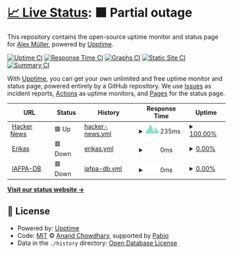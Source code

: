 # [📈 Live Status](https://alexarnimueller.github.io/upptime): <!--live status--> **🟧 Partial outage**

This repository contains the open-source uptime monitor and status page for [Alex Müller](https://alexarnimueller.github.io/upptime), powered by [Upptime](https://github.com/upptime/upptime).

[![Uptime CI](https://github.com/alexarnimueller/upptime/workflows/Uptime%20CI/badge.svg)](https://github.com/alexarnimueller/upptime/actions?query=workflow%3A%22Uptime+CI%22)
[![Response Time CI](https://github.com/alexarnimueller/upptime/workflows/Response%20Time%20CI/badge.svg)](https://github.com/alexarnimueller/upptime/actions?query=workflow%3A%22Response+Time+CI%22)
[![Graphs CI](https://github.com/alexarnimueller/upptime/workflows/Graphs%20CI/badge.svg)](https://github.com/alexarnimueller/upptime/actions?query=workflow%3A%22Graphs+CI%22)
[![Static Site CI](https://github.com/alexarnimueller/upptime/workflows/Static%20Site%20CI/badge.svg)](https://github.com/alexarnimueller/upptime/actions?query=workflow%3A%22Static+Site+CI%22)
[![Summary CI](https://github.com/alexarnimueller/upptime/workflows/Summary%20CI/badge.svg)](https://github.com/alexarnimueller/upptime/actions?query=workflow%3A%22Summary+CI%22)

With [Upptime](https://upptime.js.org), you can get your own unlimited and free uptime monitor and status page, powered entirely by a GitHub repository. We use [Issues](https://github.com/alexarnimueller/upptime/issues) as incident reports, [Actions](https://github.com/alexarnimueller/upptime/actions) as uptime monitors, and [Pages](https://alexarnimueller.github.io/upptime) for the status page.

<!--start: status pages-->
<!-- This summary is generated by Upptime (https://github.com/upptime/upptime) -->
<!-- Do not edit this manually, your changes will be overwritten -->
<!-- prettier-ignore -->
| URL | Status | History | Response Time | Uptime |
| --- | ------ | ------- | ------------- | ------ |
| <img alt="" src="https://icons.duckduckgo.com/ip3/news.ycombinator.com.ico" height="13"> [Hacker News](https://news.ycombinator.com) | 🟩 Up | [hacker-news.yml](https://github.com/alexarnimueller/upptime/commits/HEAD/history/hacker-news.yml) | <details><summary><img alt="Response time graph" src="./graphs/hacker-news/response-time-week.png" height="20"> 235ms</summary><br><a href="https://alexarnimueller.github.io/upptime/history/hacker-news"><img alt="Response time 279" src="https://img.shields.io/endpoint?url=https%3A%2F%2Fraw.githubusercontent.com%2Falexarnimueller%2Fupptime%2FHEAD%2Fapi%2Fhacker-news%2Fresponse-time.json"></a><br><a href="https://alexarnimueller.github.io/upptime/history/hacker-news"><img alt="24-hour response time 312" src="https://img.shields.io/endpoint?url=https%3A%2F%2Fraw.githubusercontent.com%2Falexarnimueller%2Fupptime%2FHEAD%2Fapi%2Fhacker-news%2Fresponse-time-day.json"></a><br><a href="https://alexarnimueller.github.io/upptime/history/hacker-news"><img alt="7-day response time 235" src="https://img.shields.io/endpoint?url=https%3A%2F%2Fraw.githubusercontent.com%2Falexarnimueller%2Fupptime%2FHEAD%2Fapi%2Fhacker-news%2Fresponse-time-week.json"></a><br><a href="https://alexarnimueller.github.io/upptime/history/hacker-news"><img alt="30-day response time 260" src="https://img.shields.io/endpoint?url=https%3A%2F%2Fraw.githubusercontent.com%2Falexarnimueller%2Fupptime%2FHEAD%2Fapi%2Fhacker-news%2Fresponse-time-month.json"></a><br><a href="https://alexarnimueller.github.io/upptime/history/hacker-news"><img alt="1-year response time 279" src="https://img.shields.io/endpoint?url=https%3A%2F%2Fraw.githubusercontent.com%2Falexarnimueller%2Fupptime%2FHEAD%2Fapi%2Fhacker-news%2Fresponse-time-year.json"></a></details> | <details><summary><a href="https://alexarnimueller.github.io/upptime/history/hacker-news">100.00%</a></summary><a href="https://alexarnimueller.github.io/upptime/history/hacker-news"><img alt="All-time uptime 99.99%" src="https://img.shields.io/endpoint?url=https%3A%2F%2Fraw.githubusercontent.com%2Falexarnimueller%2Fupptime%2FHEAD%2Fapi%2Fhacker-news%2Fuptime.json"></a><br><a href="https://alexarnimueller.github.io/upptime/history/hacker-news"><img alt="24-hour uptime 100.00%" src="https://img.shields.io/endpoint?url=https%3A%2F%2Fraw.githubusercontent.com%2Falexarnimueller%2Fupptime%2FHEAD%2Fapi%2Fhacker-news%2Fuptime-day.json"></a><br><a href="https://alexarnimueller.github.io/upptime/history/hacker-news"><img alt="7-day uptime 100.00%" src="https://img.shields.io/endpoint?url=https%3A%2F%2Fraw.githubusercontent.com%2Falexarnimueller%2Fupptime%2FHEAD%2Fapi%2Fhacker-news%2Fuptime-week.json"></a><br><a href="https://alexarnimueller.github.io/upptime/history/hacker-news"><img alt="30-day uptime 100.00%" src="https://img.shields.io/endpoint?url=https%3A%2F%2Fraw.githubusercontent.com%2Falexarnimueller%2Fupptime%2FHEAD%2Fapi%2Fhacker-news%2Fuptime-month.json"></a><br><a href="https://alexarnimueller.github.io/upptime/history/hacker-news"><img alt="1-year uptime 99.96%" src="https://img.shields.io/endpoint?url=https%3A%2F%2Fraw.githubusercontent.com%2Falexarnimueller%2Fupptime%2FHEAD%2Fapi%2Fhacker-news%2Fuptime-year.json"></a></details>
| <img alt="" src="https://icons.duckduckgo.com/ip3/erikas.ch.ico" height="13"> [Erikas](https://erikas.ch) | 🟥 Down | [erikas.yml](https://github.com/alexarnimueller/upptime/commits/HEAD/history/erikas.yml) | <details><summary><img alt="Response time graph" src="./graphs/erikas/response-time-week.png" height="20"> 0ms</summary><br><a href="https://alexarnimueller.github.io/upptime/history/erikas"><img alt="Response time 541" src="https://img.shields.io/endpoint?url=https%3A%2F%2Fraw.githubusercontent.com%2Falexarnimueller%2Fupptime%2FHEAD%2Fapi%2Ferikas%2Fresponse-time.json"></a><br><a href="https://alexarnimueller.github.io/upptime/history/erikas"><img alt="24-hour response time 0" src="https://img.shields.io/endpoint?url=https%3A%2F%2Fraw.githubusercontent.com%2Falexarnimueller%2Fupptime%2FHEAD%2Fapi%2Ferikas%2Fresponse-time-day.json"></a><br><a href="https://alexarnimueller.github.io/upptime/history/erikas"><img alt="7-day response time 0" src="https://img.shields.io/endpoint?url=https%3A%2F%2Fraw.githubusercontent.com%2Falexarnimueller%2Fupptime%2FHEAD%2Fapi%2Ferikas%2Fresponse-time-week.json"></a><br><a href="https://alexarnimueller.github.io/upptime/history/erikas"><img alt="30-day response time 0" src="https://img.shields.io/endpoint?url=https%3A%2F%2Fraw.githubusercontent.com%2Falexarnimueller%2Fupptime%2FHEAD%2Fapi%2Ferikas%2Fresponse-time-month.json"></a><br><a href="https://alexarnimueller.github.io/upptime/history/erikas"><img alt="1-year response time 541" src="https://img.shields.io/endpoint?url=https%3A%2F%2Fraw.githubusercontent.com%2Falexarnimueller%2Fupptime%2FHEAD%2Fapi%2Ferikas%2Fresponse-time-year.json"></a></details> | <details><summary><a href="https://alexarnimueller.github.io/upptime/history/erikas">0.00%</a></summary><a href="https://alexarnimueller.github.io/upptime/history/erikas"><img alt="All-time uptime 50.43%" src="https://img.shields.io/endpoint?url=https%3A%2F%2Fraw.githubusercontent.com%2Falexarnimueller%2Fupptime%2FHEAD%2Fapi%2Ferikas%2Fuptime.json"></a><br><a href="https://alexarnimueller.github.io/upptime/history/erikas"><img alt="24-hour uptime 0.00%" src="https://img.shields.io/endpoint?url=https%3A%2F%2Fraw.githubusercontent.com%2Falexarnimueller%2Fupptime%2FHEAD%2Fapi%2Ferikas%2Fuptime-day.json"></a><br><a href="https://alexarnimueller.github.io/upptime/history/erikas"><img alt="7-day uptime 0.00%" src="https://img.shields.io/endpoint?url=https%3A%2F%2Fraw.githubusercontent.com%2Falexarnimueller%2Fupptime%2FHEAD%2Fapi%2Ferikas%2Fuptime-week.json"></a><br><a href="https://alexarnimueller.github.io/upptime/history/erikas"><img alt="30-day uptime 1.38%" src="https://img.shields.io/endpoint?url=https%3A%2F%2Fraw.githubusercontent.com%2Falexarnimueller%2Fupptime%2FHEAD%2Fapi%2Ferikas%2Fuptime-month.json"></a><br><a href="https://alexarnimueller.github.io/upptime/history/erikas"><img alt="1-year uptime 50.43%" src="https://img.shields.io/endpoint?url=https%3A%2F%2Fraw.githubusercontent.com%2Falexarnimueller%2Fupptime%2FHEAD%2Fapi%2Ferikas%2Fuptime-year.json"></a></details>
| <img alt="" src="https://icons.duckduckgo.com/ip3/iafpa-db.ch.ico" height="13"> [IAFPA-DB](https://iafpa-db.ch) | 🟥 Down | [iafpa-db.yml](https://github.com/alexarnimueller/upptime/commits/HEAD/history/iafpa-db.yml) | <details><summary><img alt="Response time graph" src="./graphs/iafpa-db/response-time-week.png" height="20"> 0ms</summary><br><a href="https://alexarnimueller.github.io/upptime/history/iafpa-db"><img alt="Response time 1060" src="https://img.shields.io/endpoint?url=https%3A%2F%2Fraw.githubusercontent.com%2Falexarnimueller%2Fupptime%2FHEAD%2Fapi%2Fiafpa-db%2Fresponse-time.json"></a><br><a href="https://alexarnimueller.github.io/upptime/history/iafpa-db"><img alt="24-hour response time 0" src="https://img.shields.io/endpoint?url=https%3A%2F%2Fraw.githubusercontent.com%2Falexarnimueller%2Fupptime%2FHEAD%2Fapi%2Fiafpa-db%2Fresponse-time-day.json"></a><br><a href="https://alexarnimueller.github.io/upptime/history/iafpa-db"><img alt="7-day response time 0" src="https://img.shields.io/endpoint?url=https%3A%2F%2Fraw.githubusercontent.com%2Falexarnimueller%2Fupptime%2FHEAD%2Fapi%2Fiafpa-db%2Fresponse-time-week.json"></a><br><a href="https://alexarnimueller.github.io/upptime/history/iafpa-db"><img alt="30-day response time 0" src="https://img.shields.io/endpoint?url=https%3A%2F%2Fraw.githubusercontent.com%2Falexarnimueller%2Fupptime%2FHEAD%2Fapi%2Fiafpa-db%2Fresponse-time-month.json"></a><br><a href="https://alexarnimueller.github.io/upptime/history/iafpa-db"><img alt="1-year response time 1060" src="https://img.shields.io/endpoint?url=https%3A%2F%2Fraw.githubusercontent.com%2Falexarnimueller%2Fupptime%2FHEAD%2Fapi%2Fiafpa-db%2Fresponse-time-year.json"></a></details> | <details><summary><a href="https://alexarnimueller.github.io/upptime/history/iafpa-db">0.00%</a></summary><a href="https://alexarnimueller.github.io/upptime/history/iafpa-db"><img alt="All-time uptime 50.35%" src="https://img.shields.io/endpoint?url=https%3A%2F%2Fraw.githubusercontent.com%2Falexarnimueller%2Fupptime%2FHEAD%2Fapi%2Fiafpa-db%2Fuptime.json"></a><br><a href="https://alexarnimueller.github.io/upptime/history/iafpa-db"><img alt="24-hour uptime 0.00%" src="https://img.shields.io/endpoint?url=https%3A%2F%2Fraw.githubusercontent.com%2Falexarnimueller%2Fupptime%2FHEAD%2Fapi%2Fiafpa-db%2Fuptime-day.json"></a><br><a href="https://alexarnimueller.github.io/upptime/history/iafpa-db"><img alt="7-day uptime 0.00%" src="https://img.shields.io/endpoint?url=https%3A%2F%2Fraw.githubusercontent.com%2Falexarnimueller%2Fupptime%2FHEAD%2Fapi%2Fiafpa-db%2Fuptime-week.json"></a><br><a href="https://alexarnimueller.github.io/upptime/history/iafpa-db"><img alt="30-day uptime 1.38%" src="https://img.shields.io/endpoint?url=https%3A%2F%2Fraw.githubusercontent.com%2Falexarnimueller%2Fupptime%2FHEAD%2Fapi%2Fiafpa-db%2Fuptime-month.json"></a><br><a href="https://alexarnimueller.github.io/upptime/history/iafpa-db"><img alt="1-year uptime 50.35%" src="https://img.shields.io/endpoint?url=https%3A%2F%2Fraw.githubusercontent.com%2Falexarnimueller%2Fupptime%2FHEAD%2Fapi%2Fiafpa-db%2Fuptime-year.json"></a></details>

<!--end: status pages-->

[**Visit our status website →**](https://alexarnimueller.github.io/upptime)

## 📄 License

- Powered by: [Upptime](https://github.com/upptime/upptime)
- Code: [MIT](./LICENSE) © [Anand Chowdhary](https://anandchowdhary.com), supported by [Pabio](https://pabio.com)
- Data in the `./history` directory: [Open Database License](https://opendatacommons.org/licenses/odbl/1-0/)
